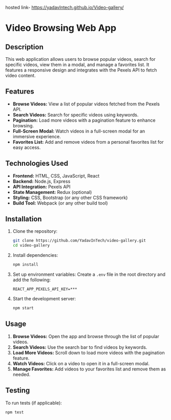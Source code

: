 hosted link-
https://yadavlntech.github.io/Video-gallery/


# Video Browsing Web App

## Description
This web application allows users to browse popular videos, search for specific videos, view them in a modal, and manage a favorites list. It features a responsive design and integrates with the Pexels API to fetch video content.

## Features
- **Browse Videos:** View a list of popular videos fetched from the Pexels API.
- **Search Videos:** Search for specific videos using keywords.
- **Pagination:** Load more videos with a pagination feature to enhance browsing.
- **Full-Screen Modal:** Watch videos in a full-screen modal for an immersive experience.
- **Favorites List:** Add and remove videos from a personal favorites list for easy access.

## Technologies Used
- **Frontend:** HTML, CSS, JavaScript, React
- **Backend:** Node.js, Express
- **API Integration:** Pexels API
- **State Management:** Redux (optional)
- **Styling:** CSS, Bootstrap (or any other CSS framework)
- **Build Tool:** Webpack (or any other build tool)

## Installation

1. Clone the repository:
    ```bash
    git clone https://github.com/YadavInTech/video-gallery.git
    cd video-gallery
    ```

2. Install dependencies:
    ```bash
    npm install
    ```

3. Set up environment variables:
    Create a `.env` file in the root directory and add the following:
    ```env
    REACT_APP_PEXELS_API_KEY=***
    ```

4. Start the development server:
    ```bash
    npm start
    ```

## Usage

1. **Browse Videos:** Open the app and browse through the list of popular videos.
2. **Search Videos:** Use the search bar to find videos by keywords.
3. **Load More Videos:** Scroll down to load more videos with the pagination feature.
4. **Watch Videos:** Click on a video to open it in a full-screen modal.
5. **Manage Favorites:** Add videos to your favorites list and remove them as needed.


## Testing

To run tests (if applicable):
```bash
npm test


